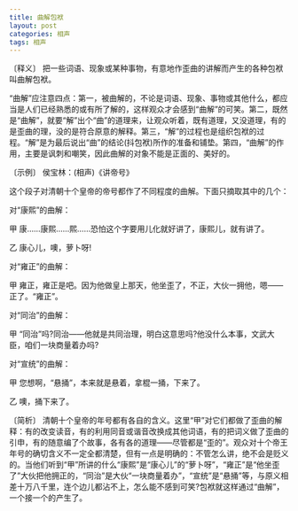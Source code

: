 ```yaml
---
title: 曲解包袱
layout: post
categories: 相声
tags: 相声
---
```


〔释义〕 把一些词语、现象或某种事物，有意地作歪曲的讲解而产生的各种包袱叫曲解包袱。

“曲解”应注意四点：第一，被曲解的，不论是词语、现象、事物或其他什么，都应当是人们已经熟悉的或有所了解的，这样观众才会感到“曲解”的可笑。第二，既然是“曲解”，就要“解”出个“曲”的道理来，让观众听着，既有道理，又没道理，有的是歪曲的理，没的是符合原意的解释。第三，“解”的过程也是组织包袱的过程。“解”是为最后说出“曲”的结论(抖包袱)所作的准备和铺垫。第四，“曲解”的作用，主要是讽刺和嘲笑，因此曲解的对象不能是正面的、美好的。

〔示例〕 侯宝林：(相声)《讲帝号》

这个段子对清朝十个皇帝的帝号都作了不同程度的曲解。下面只摘取其中的几个：

对“康熙”的曲解：

甲 康……康熙……熙……恐怕这个字要用儿化就好讲了，康熙儿，就有讲了。

乙 康心儿，噢，萝卜呀!

对“雍正”的曲解：

甲 雍正，雍正是吧。因为他做皇上那天，他坐歪了，不正，大伙一拥他，嗯——正了。“雍正”。

对“同治”的曲解：

甲 “同治”吗?同治——他就是共同治理，明白这意思吗?他没什么本事，文武大臣，咱们一块商量着办吗?

对“宣统”的曲解：

甲 您想啊，“悬捅”，本来就是悬着，拿棍一捅，下来了。

乙 噢，捅下来了。

〔简析〕 清朝十个皇帝的年号都有各自的含义。这里“甲”对它们都做了歪曲的解释：有的改变读音，有的利用同音或谐音改换成其他词语，有的把词义做了歪曲的引申，有的随意编了个故事，各有各的道理——尽管都是“歪的”。观众对十个帝王年号的确切含义不一定全都清楚，但有一点是明确的：不管怎么讲，绝不会是贬义的。当他们听到“甲”所讲的什么“康熙”是“康心儿”的“萝卜呀”，“雍正”是“他坐歪了”大伙把他拥正的，“同治”是大伙“一块商量着办”，“宣统”是“悬捅”等，与原义相差十万八千里，连个边儿都沾不上，怎么能不感到可笑?包袱就这样通过“曲解”，一个接一个的产生了。 